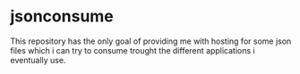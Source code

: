# jsonconsume
This repository has the only goal of providing me with hosting for some json files which i can try to consume trought the different applications i eventually use. 
